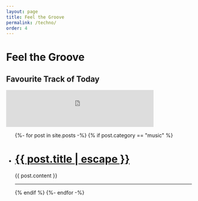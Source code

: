 ```yaml
---
layout: page
title: Feel the Groove
permalink: /techno/
order: 4
---
```


<div markdown="1">
<h1 id="grooveTitle" class="centered-title" data-title="Feel the Groove">Feel the Groove</h1>

<div class="favourite-track-carousel">
  <h2>Favourite Track of Today</h2>
  <div class="track-container">
<iframe width="400" height="100" src="https://www.youtube.com/embed/lylcsb8OhzU?si=dSD5iiHTS-rj2mVW" title="YouTube video player" frameborder="0" allow="accelerometer; autoplay; clipboard-write; encrypted-media; gyroscope; picture-in-picture; web-share" referrerpolicy="strict-origin-when-cross-origin" allowfullscreen></iframe>
  </div>
</div>

<ul class="post-list">
  {%- for post in site.posts -%}
  {% if post.category == "music" %}
  <li>
    <h1>
      <a class="post-link" href="{{ post.url | relative_url }}">
        {{ post.title | escape }}
      </a>
    </h1>
    {{ post.content }}
    <hr>
  </li>
  {% endif %}
  {%- endfor -%}
</ul>
</div>

<script src="{{ '/assets/js/grooveFonts.js' | relative_url }}"></script>
<link rel="stylesheet" href="{{ '/assets/css/techno.css' | relative_url }}">
